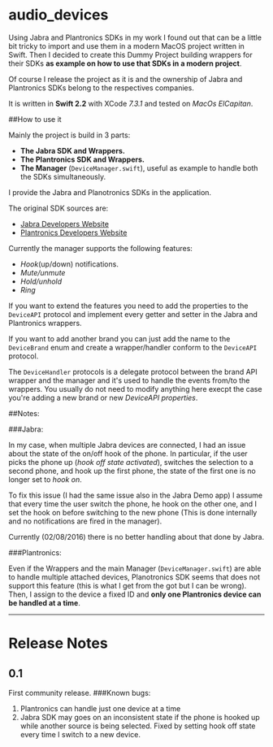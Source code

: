 # audio_devices

Using Jabra and Plantronics SDKs in my work I found out that can be a little bit tricky to import and use them in a modern MacOS project written in Swift.
Then I decided to create this Dummy Project building wrappers for their SDKs **as example on how to use that SDKs in a modern project**. 

Of course I release the project as it is and the ownership of Jabra and Plantronics SDKs belong to the respectives companies.

It is written in **Swift 2.2** with XCode *7.3.1* and tested on _MacOs ElCapitan_.

##How to use it

Mainly the project is build in 3 parts:

* **The Jabra SDK and Wrappers.**
* **The Plantronics SDK and Wrappers.**
* **The Manager** (`DeviceManager.swift`), useful as example to handle both the SDKs simultaneously.

I provide the Jabra and Planotronics SDKs in the application.

The original SDK sources are:

* [Jabra Developers Website](https://developer.jabra.com/sdks)
* [Plantronics Developers Website](developer.plantronics.com)


Currently the manager supports the following features:

* *Hook*(up/down) notifications.
* *Mute/unmute*
* *Hold/unhold*
* *Ring*

If you want to extend the features you need to add the properties to the `DeviceAPI` protocol and implement every getter and setter in the Jabra and Plantronics wrappers.

If you want to add another brand you can just add the name to the `DeviceBrand` enum and create a wrapper/handler conform to the `DeviceAPI` protocol.

The `DeviceHandler` protocols is a delegate protocol between the brand API wrapper and the manager and it's used to handle the events from/to the wrappers. You usually do not need to modify anything here execpt the case you're adding a new brand or new *DeviceAPI properties*.


##Notes:

###Jabra:

In my case, when multiple Jabra devices are connected, I had an issue about the state of the on/off hook of the phone.
In particular, if the user picks the phone up (*hook off state activated*), switches the selection to a second phone, and hook up the first phone, the state of the first one is no longer set to *hook on*.

To fix this issue (I had the same issue also in the Jabra Demo app) I assume that every time the user switch the phone, he hook on the other one, and I set the hook on before switching to the new phone (This is done internally and no notifications are fired in the manager).

Currently (02/08/2016) there is no better handling about that done by Jabra.

###Plantronics:

Even if the Wrappers and the main Manager (`DeviceManager.swift`) are able to handle multiple attached devices, Planotronics SDK seems that does not support this feature (this is what I get from the got but I can be wrong). Then, I assign to the device a fixed ID and **only one Plantronics device can be handled at a time**.

- - - -

# Release Notes

## 0.1
First community release.
###Known bugs:

1. Plantronics can handle just one device at a time
2. Jabra SDK may goes on an inconsistent state if the phone is hooked up while another source is being selected. Fixed by setting hook off state every time I switch to a new device.
